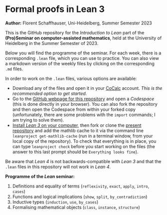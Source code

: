 
# **Formal proofs in Lean 3**

**Author:** Florent Schaffhauser, Uni-Heidelberg, Summer Semester 2023

This is the GitHub repository for the *Introduction to Lean* part of the **(Pro)Seminar on computer-assisted mathematics**, held at the University of Heidelberg in the Summer Semester of 2023.

Below you will find the programme of the seminar. For each week, there is a corresponding `.lean` file, which you can use to practice. You can also view a markdown version of the weekly files by clicking on the corresponding `.md` files.

In order to work on the `.lean` files, various options are available:

* Download any of the files and open it in your [CoCalc](https://cocalc.com) account. *This is the recommended option to get started.*
* Go to the [GitHub webpage for this repository](https://github.com/matematiflo/Comp_assisted_math/) and open a *Codespace* (this is done directly in your browser). You can also fork the repository and then open the Codespace from within your forked copy (unfortunately, there are some problems with the `import` commands; I am trying to solve them).
* [Install *Lean 3* on your computer](https://leanprover-community.github.io/lean3/get_started.html), then fork or clone the [present repository](https://github.com/matematiflo/Comp_assisted_math/) and add the mathlib cache to it via the command line `leanproject get-mathlib-cache` (run in a terminal window, from your local copy of the repository). To check that everything is in place, you can  type `leanproject check` before you start working on the files (the answer to this last prompt should be `Everything looks fine`).

Be aware that *Lean 4* is not backwards-compatible with *Lean 3* and that the `.lean` files in this repository will not work in *Lean 4*.

**Programme of the *Lean* seminar:**

1. Definitions and equality of terms (`reflexivity`, `exact`, `apply`, `intro`, `cases`)
2. Functions and logical implications (`show`, `split`, `by_contradiction`)
3. Inductive types (`induction`, `use`, `by_cases`)
4. Formalising mathematical objects (`class`, `instance`, `structure`)

